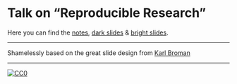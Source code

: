 # Talk on &ldquo;Reproducible Research&rdquo;

Here you can find the [notes](https://github.com/aaronpeikert/repro-talk/releases/download/final/repro-talk_withnotes.pdf), [dark slides](https://github.com/aaronpeikert/repro-talk/releases/download/final/repro-talk.pdf) & [bright slides](https://github.com/aaronpeikert/repro-talk/releases/download/final/repro-talk_bright.pdf).

---

Shamelessly based on the great slide design from [Karl Broman](https://github.com/kbroman/Talk_ReproRes)

---

[![CC0](http://i.creativecommons.org/p/zero/1.0/88x31.png)](http://creativecommons.org/publicdomain/zero/1.0/)
